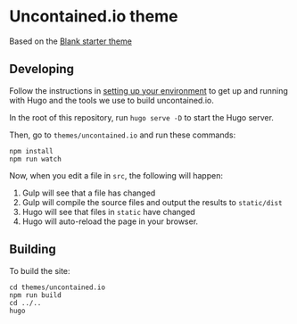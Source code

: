 # Uncontained.io theme

Based on the [Blank starter theme](http://themes.gohugo.io/theme/blank/)

## Developing

Follow the instructions in [setting up your environment](https://github.com/redhat-cop/uncontained.io/blob/master/CONTRIBUTING.md#setting-up-your-environment) to get up and running with Hugo and the tools we use to build uncontained.io.

In the root of this repository, run `hugo serve -D` to start the Hugo server.

Then, go to `themes/uncontained.io` and run these commands:
```
npm install
npm run watch
```

Now, when you edit a file in `src`, the following will happen:

1. Gulp will see that a file has changed
2. Gulp will compile the source files and output the results to `static/dist`
3. Hugo will see that files in `static` have changed
4. Hugo will auto-reload the page in your browser.

## Building

To build the site:
```
cd themes/uncontained.io
npm run build
cd ../..
hugo
```
